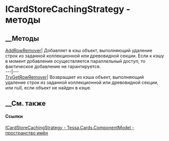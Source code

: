 # ICardStoreCachingStrategy - методы
##  __Методы
[AddRowRemover](M_Tessa_Cards_ComponentModel_ICardStoreCachingStrategy_AddRowRemover.htm)|
Добавляет в кэш объект, выполняющий удаление строк из заданной коллекционной
или древовидной секции. Если к кэшу в момент добавления осуществляется
параллельный доступ, то фактическое добавление не гарантируется.  
---|---  
[TryGetRowRemover](M_Tessa_Cards_ComponentModel_ICardStoreCachingStrategy_TryGetRowRemover.htm)|
Возвращает из кэша объект, выполняющий удаление строк из заданной
коллекционной или древовидной секции, или null, если объект не найден в кэше.  
## __См. также
#### Ссылки
[ICardStoreCachingStrategy -
](T_Tessa_Cards_ComponentModel_ICardStoreCachingStrategy.htm)
[Tessa.Cards.ComponentModel - пространство
имён](N_Tessa_Cards_ComponentModel.htm)
